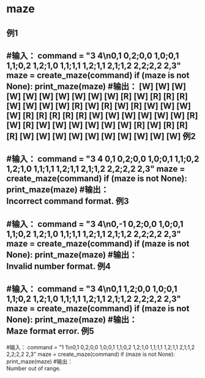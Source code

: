 maze
====
例1
---
#输入：
command = "3 4\n0,1 0,2;0,0 1,0;0,1 1,1;0,2 1,2;1,0 1,1;1,1 1,2;1,1 2,1;1,2 2,2;2,2 2,3"
maze = create_maze(command)
if (maze is not None):
    print_maze(maze)
#输出：
[W]  [W]  [W]  [W]  [W]  [W]  [W]  [W]  [W]
[W]  [R]  [W]  [R]  [R]  [R]  [W]  [W]  [W]
[W]  [R]  [W]  [R]  [W]  [R]  [W]  [W]  [W]
[W]  [R]  [R]  [R]  [R]  [R]  [W]  [W]  [W]
[W]  [W]  [W]  [R]  [W]  [R]  [W]  [W]  [W]
[W]  [W]  [W]  [R]  [W]  [R]  [R]  [R]  [W]
[W]  [W]  [W]  [W]  [W]  [W]  [W]  [W]  [W]
例2
---
#输入：
command = "3 4 0,1 0,2;0,0 1,0;0,1 1,1;0,2 1,2;1,0 1,1;1,1 1,2;1,1 2,1;1,2 2,2;2,2 2,3"
maze = create_maze(command)
if (maze is not None):
    print_maze(maze)
#输出：    
Incorrect command format.
例3
---
#输入：
command = "3 4\n0,-1 0,2;0,0 1,0;0,1 1,1;0,2 1,2;1,0 1,1;1,1 1,2;1,1 2,1;1,2 2,2;2,2 2,3"
maze = create_maze(command)
if (maze is not None):
    print_maze(maze)
#输出：    
Invalid number format.
例4
---
#输入：
command = "3 4\n0,1 1,2;0,0 1,0;0,1 1,1;0,2 1,2;1,0 1,1;1,1 1,2;1,1 2,1;1,2 2,2;2,2 2,3"
maze = create_maze(command)
if (maze is not None):
    print_maze(maze)
#输出：    
Maze format error.
例5
---
#输入：
command = "1 1\n0,1 0,2;0,0 1,0;0,1 1,1;0,2 1,2;1,0 1,1;1,1 1,2;1,1 2,1;1,2 2,2;2,2 2,3"
maze = create_maze(command)
if (maze is not None):
    print_maze(maze)
#输出：   
Number out of range.

